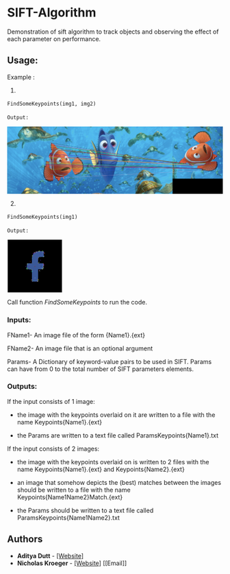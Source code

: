# SIFT-Algorithm
Demonstration of sift algorithm to track objects and observing the effect of each parameter on performance.

## Usage:

Example : 

1. 
```
FindSomeKeypoints(img1, img2)

Output: 

```

<img align="center" alt="Python" src="/sift_matcher.png" />
</br>

2. 

```
FindSomeKeypoints(img1)

Output: 

```

<img align="center" alt="Python" src="/sift_features.png" />
</br>


Call function	<i> FindSomeKeypoints </i> to run the code.

### Inputs:
FName1- An image file of the form {Name1}.{ext}

FName2- An image file that is an optional argument

Params- A Dictionary of keyword-value pairs to be used in SIFT. Params can have from 0 to the total number of SIFT parameters elements.

### Outputs:

If the input consists of 1 image:

+ the image with the keypoints overlaid on it are written to a file with the name Keypoints{Name1}.{ext}

+ the Params are written to a text file called ParamsKeypoints{Name1}.txt

If the input consists of 2 images:
+ the image with the keypoints overlaid on is written to 2 files with the name Keypoints{Name1}.{ext} and Keypoints{Name2}.{ext}

+ an image that somehow depicts the (best) matches between the images should be written to a file with the name Keypoints{Name1Name2}Match.{ext}

+ the Params should be written to a text file called ParamsKeypoints{Name1Name2}.txt


## Authors

* **Aditya Dutt** - [[Website]](https://www.adityadutt.com) 
* **Nicholas Kroeger** - [[Website]](https://kroegern1.github.io/) [[Email]]



